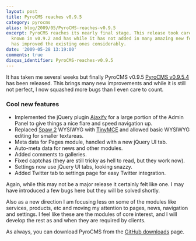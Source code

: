 ```yaml
---
layout: post
title: PyroCMS reaches v0.9.5
category: pyrocms
alias: blog/2009/05/PyroCMS-reaches-v0.9.5
excerpt: PyroCMS reaches its nearly final stage. This release took care of many bugs
  known in v0.9.2 and has while it has not added in many amazing new features, it
  has improved the existing ones considerably.
date: '2009-05-28 13:19:00'
comments: true
disqus_identifier: PyroCMS-reaches-v0.9.5
---
```


It has taken me several weeks but finally PyroCMS v0.9.5 [PyroCMS v0.9.5.4](http://github.com/philsturgeon/pyrocms/zipball/v0.9.5.3 "Download PyroCMS v0.9.5.4 from GitHub") has been released. This brings many new improvements and while it is still not perfect, I now squashed more bugs than I even care to count.

### Cool new features

- Implemented the jQuery plugin [Ajaxify](http://maxblog.me/ajaxify/) for a large portion of the Admin Panel to give things a nice flare and speed navigation up.
- Replaced [Spaw 2](http://www.spaweditor.com/) WYSIWYG with [TinyMCE](http://tinymce.moxiecode.com/) and allowed basic WYSIWYG editing for smaller textareas.
- Meta data for Pages module, handled with a new jQuery UI tab.
- Auto-meta data for news and other modules.
- Added comments to galleries.
- Fixed captchas (they are still tricky as hell to read, but they work now).
- Settings now use jQuery UI tabs, looking snazzy.
- Added Twitter tab to settings page for easy Twitter integration.

Again, while this may not be a major release it certainly felt like one. I may have introduced a few bugs here but they will be solved shortly.

Also as a new direction I am focusing less on some of the modules like services, products, etc and moving my attention to pages, news, navigation and settings. I feel like these are the modules of core interest, and I will develop the rest as and when they are required by clients.

As always, you can download PyroCMS from the [GitHub downloads](http://github.com/philsturgeon/pyrocms/downloads) page.

